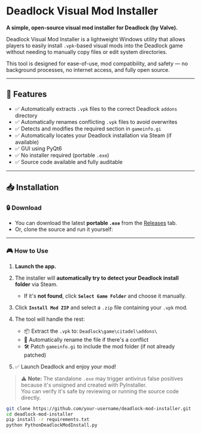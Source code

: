 # Deadlock Visual Mod Installer

**A simple, open-source visual mod installer for Deadlock (by Valve).**

Deadlock Visual Mod Installer is a lightweight Windows utility that allows players to easily install `.vpk`-based visual mods into the Deadlock game without needing to manually copy files or edit system directories.

This tool is designed for ease-of-use, mod compatibility, and safety — no background processes, no internet access, and fully open source.

---

## 🔧 Features

- ✅ Automatically extracts `.vpk` files to the correct Deadlock `addons` directory
- ✅ Automatically renames conflicting `.vpk` files to avoid overwrites
- ✅ Detects and modifies the required section in `gameinfo.gi`
- ✅ Automatically locates your Deadlock installation via Steam (if available)
- ✅ GUI using PyQt6
- ✅ No installer required (portable `.exe`)
- ✅ Source code available and fully auditable

---

## 📥 Installation

### 🔒 Download

- You can download the latest **portable `.exe`** from the [Releases](https://github.com/Hanleyjaa123/deadlock-mod-installer/releases) tab.
- Or, clone the source and run it yourself:
--------------------------------------------------------------------------------------------------------------------------------------------------------------------------------------
### 🎮 How to Use

1. **Launch the app.**

2. The installer will **automatically try to detect your Deadlock install folder** via Steam.  
   - If it's **not found**, click **`Select Game Folder`** and choose it manually.

3. Click **`Install Mod ZIP`** and select a `.zip` file containing your `.vpk` mod.

4. The tool will handle the rest:
   - 📦 Extract the `.vpk` to: `Deadlock\game\citadel\addons\`
   - 🔁 Automatically rename the file if there's a conflict
   - 🛠 Patch `gameinfo.gi` to include the mod folder (if not already patched)

5. ✅ Launch Deadlock and enjoy your mod!

> ⚠️ **Note:** The standalone `.exe` may trigger antivirus false positives because it's unsigned and created with PyInstaller.  
> You can verify it's safe by reviewing or running the source code directly.
```bash
git clone https://github.com/your-username/deadlock-mod-installer.git
cd deadlock-mod-installer
pip install -r requirements.txt
python PythonDeadlockModInstall.py
```




